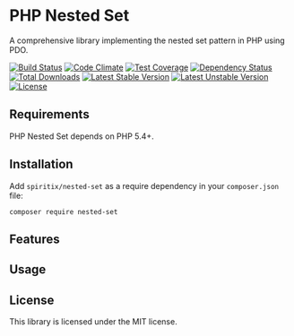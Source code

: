 # PHP Nested Set

A comprehensive library implementing the nested set pattern in PHP using PDO.

[![Build Status](https://travis-ci.org/spiritix/nested-set.svg?branch=master)](https://travis-ci.org/spiritix/nested-set)
[![Code Climate](https://codeclimate.com/github/spiritix/nested-set/badges/gpa.svg)](https://codeclimate.com/github/spiritix/nested-set)
[![Test Coverage](https://codeclimate.com/github/spiritix/nested-set/badges/coverage.svg)](https://codeclimate.com/github/spiritix/nested-set)
[![Dependency Status](https://www.versioneye.com/user/projects/553e57216f83447da8000002/badge.svg?style=flat)](https://www.versioneye.com/user/projects/553e57216f83447da8000002)  
[![Total Downloads](https://poser.pugx.org/spiritix/nested-set/d/total.svg)](https://packagist.org/packages/spiritix/nested-set)
[![Latest Stable Version](https://poser.pugx.org/spiritix/nested-set/v/stable.svg)](https://packagist.org/packages/spiritix/nested-set)
[![Latest Unstable Version](https://poser.pugx.org/spiritix/nested-set/v/unstable.svg)](https://packagist.org/packages/spiritix/nested-set)
[![License](https://poser.pugx.org/spiritix/nested-set/license.svg)](https://packagist.org/packages/spiritix/nested-set)

## Requirements

PHP Nested Set depends on PHP 5.4+.

## Installation

Add ``spiritix/nested-set`` as a require dependency in your ``composer.json`` file:

    composer require nested-set

## Features


## Usage



## License

This library is licensed under the MIT license.
